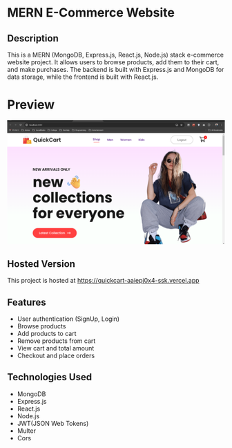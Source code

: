 # MERN E-Commerce Website

## Description

This is a MERN (MongoDB, Express.js, React.js, Node.js) stack e-commerce website project. It allows users to browse products, add them to their cart, and make purchases. The backend is built with Express.js and MongoDB for data storage, while the frontend is built with React.js.

# Preview

![Preview](preview.png)

## Hosted Version
This project is hosted at https://quickcart-aaiepj0x4-ssk.vercel.app

## Features

-   User authentication (SignUp, Login)
-   Browse products
-   Add products to cart
-   Remove products from cart
-   View cart and total amount
-   Checkout and place orders

## Technologies Used

-   MongoDB
-   Express.js
-   React.js
-   Node.js
-   JWT(JSON Web Tokens)
-   Multer
-   Cors
